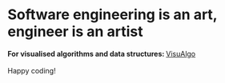 <h1> Software engineering is an art, engineer is an artist </h1>
<strong> For visualised algorithms and data structures: </strong>
<a href="https://visualgo.net"> VisuAlgo </a>
</br> </br>
Happy coding!
